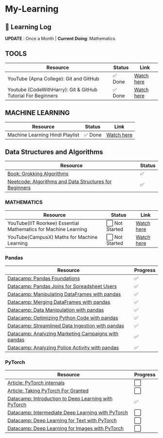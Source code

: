 # My-Learning

## 📘 Learning Log

**UPDATE** : Once a Month | **Current** **Doing**: Mathematics

## TOOLS
| Resource | Status | Link |
|---------|--------|------|
| YouTube (Apna College): Git and GitHub | ✅ Done | [Watch here](https://youtu.be/Ez8F0nW6S-w?si=BxaTN4UrVI4-GpkS) |
| Youtube (CodeWithHarry): Git & GitHub Tutorial For Beginners | ✅ Done | [Watch here](https://youtu.be/gwWKnnCMQ5c?si=YIMgo_aXRtkUTI3_) |


## MACHINE LEARNING

| Resource | Status | Link |
|---------|--------|------|
| Machine Learning Hindi Playlist | ✅ Done | [Watch here](https://youtube.com/playlist?list=PLKnIA16_Rmvbr7zKYQuBfsVkjoLcJgxHH&si=rjqH1lcYjAVJEfaN) |


## Data Structures and Algorithms

|Resource|Status|
|---|---|
|[Book: Grokking Algorithms](https://www.manning.com/books/grokking-algorithms)|✅|
|[Neetcode: Algorithms and Data Structures for Beginners](https://neetcode.io/courses/dsa-for-beginners/0)|✅|

### MATHEMATICS

| Resource | Status | Link |
|---------|--------|------|
| YouTube(IIT Roorkee) Essential Mathematics for Machine Learning| ⬜ Not Started |[Watch here](https://youtube.com/playlist?list=PLLy_2iUCG87D1CXFxE-SxCFZUiJzQ3IvE&si=ZOghE6IqVUCGKu-F) |
| YouTube(CampusX) Maths for Machine Learning| ⬜ Not Started |[Watch here](https://youtube.com/playlist?list=PLKnIA16_RmvbYFaaeLY28cWeqV-3vADST&si=W4vHFmw5DOjdy4dQ)|


### Pandas

|Resource|Progress|
|---|---|
|[Datacamp: Pandas Foundations](https://www.datacamp.com/courses/pandas-foundations)|✅|
|[Datacamp: Pandas Joins for Spreadsheet Users](https://www.datacamp.com/courses/pandas-joins-for-spreadsheet-users)|✅|
|[Datacamp: Manipulating DataFrames with pandas](https://www.datacamp.com/courses/manipulating-dataframes-with-pandas)|✅|
|[Datacamp: Merging DataFrames with pandas](https://www.datacamp.com/courses/merging-dataframes-with-pandas)|✅|
|[Datacamp: Data Manipulation with pandas](https://www.datacamp.com/courses/data-manipulation-with-pandas)|✅|
|[Datacamp: Optimizing Python Code with pandas](https://www.datacamp.com/courses/optimizing-python-code-with-pandas)|✅|
|[Datacamp: Streamlined Data Ingestion with pandas](https://www.datacamp.com/courses/streamlined-data-ingestion-with-pandas)|✅|
|[Datacamp: Analyzing Marketing Campaigns with pandas](https://www.datacamp.com/courses/analyzing-marketing-campaigns-with-pandas)|✅|
|[Datacamp: Analyzing Police Activity with pandas](https://www.datacamp.com/courses/analyzing-police-activity-with-pandas)|✅|


### PyTorch

|Resource|Progress|
|---|---|
|[Article: PyTorch internals](https://blog.ezyang.com/2019/05/pytorch-internals/)|⬜|
|[Article: Taking PyTorch For Granted](https://nrehiew.github.io/blog/pytorch/)|⬜|
|[Datacamp: Introduction to Deep Learning with PyTorch](https://www.datacamp.com/courses/deep-learning-with-pytorch)|✅|
|[Datacamp: Intermediate Deep Learning with PyTorch](https://app.datacamp.com/learn/courses/intermediate-deep-learning-with-pytorch)|⬜|
|[Datacamp: Deep Learning for Text with PyTorch](https://www.datacamp.com/courses/deep-learning-for-text-with-pytorch)|⬜|
|[Datacamp: Deep Learning for Images with PyTorch](https://www.datacamp.com/courses/deep-learning-for-images-with-pytorch)|⬜|
